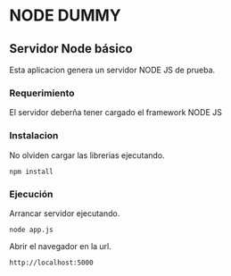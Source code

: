 # NODE DUMMY

## Servidor Node básico

Esta aplicacion genera un servidor NODE JS de prueba.

### Requerimiento
El servidor deberña tener cargado el framework NODE JS
### Instalacion
No olviden cargar las librerias ejecutando.

```
npm install
```

### Ejecución
Arrancar servidor ejecutando.
```
node app.js
```

Abrir el navegador en la url.
```
http://localhost:5000
```
